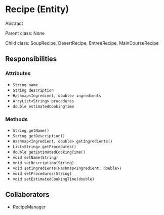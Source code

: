 # Recipe (Entity)
Abstract

Parent class: None

Child class: SoupRecipe, DesertRecipe, EntreeRecipe, MainCourseRecipe

## Responsibilities

### Attributes

- `String name`
- `String description`
- `Hashmap<Ingredient, double> ingredients`
- `ArryList<String> procedures`
- `double estimatedCookingTime`

### Methods

- `String getName()`
- `String getDescription()`
- `Hashmap<Ingredient, double> getIngredients()`
- `List<String> getProcedures()`
- `double getEstimatedCookingTime()`
- `void setName(String)`
- `void setDescription(String)`
- `void setIngredients(Hashmap<Ingredient, double>)`
- `void setProcedures(String)`
- `void setEstimatedCookingTime(double)`

## Collaborators

- RecipeManager
